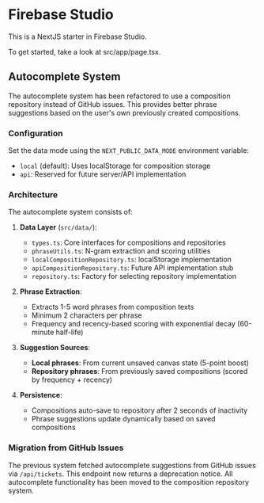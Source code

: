 # Firebase Studio

This is a NextJS starter in Firebase Studio.

To get started, take a look at src/app/page.tsx.

## Autocomplete System

The autocomplete system has been refactored to use a composition repository instead of GitHub issues. This provides better phrase suggestions based on the user's own previously created compositions.

### Configuration

Set the data mode using the `NEXT_PUBLIC_DATA_MODE` environment variable:

- `local` (default): Uses localStorage for composition storage
- `api`: Reserved for future server/API implementation

### Architecture

The autocomplete system consists of:

1. **Data Layer** (`src/data/`):
   - `types.ts`: Core interfaces for compositions and repositories
   - `phraseUtils.ts`: N-gram extraction and scoring utilities
   - `localCompositionRepository.ts`: localStorage implementation
   - `apiCompositionRepository.ts`: Future API implementation stub
   - `repository.ts`: Factory for selecting repository implementation

2. **Phrase Extraction**: 
   - Extracts 1-5 word phrases from composition texts
   - Minimum 2 characters per phrase
   - Frequency and recency-based scoring with exponential decay (60-minute half-life)

3. **Suggestion Sources**:
   - **Local phrases**: From current unsaved canvas state (5-point boost)
   - **Repository phrases**: From previously saved compositions (scored by frequency + recency)

4. **Persistence**: 
   - Compositions auto-save to repository after 2 seconds of inactivity
   - Phrase suggestions update dynamically based on saved compositions

### Migration from GitHub Issues

The previous system fetched autocomplete suggestions from GitHub issues via `/api/tickets`. This endpoint now returns a deprecation notice. All autocomplete functionality has been moved to the composition repository system.
